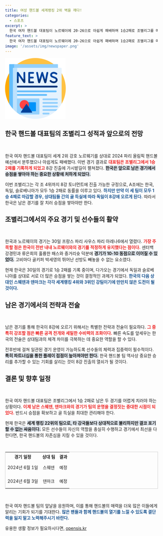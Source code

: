 ```yaml
---
title: 여성 핸드볼 세계랭킹 2위 벽을 깨다!
categories:
  - 스포츠
excerpt: >
  한국 여자 핸드볼 대표팀이 노르웨이에 20-26으로 아쉽게 패배하며 1승2패로 조별리그를 마쳤다. 남은 강적들과의 경기에서 8강 진출 가능성이 불투명해졌다.
feature_text: >
  한국 여자 핸드볼 대표팀이 노르웨이에 20-26으로 아쉽게 패배하며 1승2패로 조별리그를 마쳤다. 남은 강적들과의 경기에서 8강 진출 가능성이 불투명해졌다.
image: '/assets/img/newspaper.png'
---
```


<p><img src="/assets/img/newspaper.png" alt="kimp 속보" /></p>

<h2 data-ke-size="size26">한국 핸드볼 대표팀의 조별리그 성적과 앞으로의 전망</h2>

<p data-ke-size="size16">&nbsp;</p>

<p>한국 여자 핸드볼 대표팀이 세계 2위 강호 노르웨기를 상대로 2024 파리 올림픽 핸드볼 예선에서 분투했으나 아쉽게도 패배했다. 이번 경기 결과로 <b><span style="color: #ee2323;">대표팀은 조별리그에서 1승 2패를 기록하게 되었고</span></b> 8강 진출에 가시밭길이 펼쳐졌다. <b><span style="background-color: #21538527;">한국은 앞으로 남은 경기에서 승점을 쌓아야 하는 중요한 상황에 처하게 되었다.</span></b> </p>

<p>이번 조별리그는 각 조 4위까지 8강 토너먼트에 진출 가능한 규정으로, A조에는 한국, 독일, 슬로베니아가 모두 1승 2패로 동률을 이루고 있다. <b><span style="color: #1a5490;">하지만 만약 이 세 팀이 모두 1승 4패로 마감할 경우, 상대팀들 간의 골 득실에 따라 독일이 8강에 오르게 된다.</span></b> 따라서 한국은 남은 경기를 잘 치러 승점을 쌓아야만 한다.</p>

<h2 data-ke-size="size26">조별리그에서의 주요 경기 및 선수들의 활약</h2>

<p data-ke-size="size16">&nbsp;</p>

<p>한국과 노르웨이의 경기는 30일 프랑스 파리 사우스 파리 아레나6에서 열렸다. <b><span style="color: #ee2323;">가장 주목할 점은 한국이 전반 내내 노르웨이와의 경기를 적정하게 유지했다는 점이다.</span></b> 센터백 강경민과 류은희의 훌륭한 패스와 중거리슛 덕분에 <b><span style="background-color: #21538527;">경기가 10-10 동점으로 이어질 수 있었다.</span></b> 고비마다 골키퍼 박세영의 뛰어난 선방도 빼놓을 수 없는 요소였다. </p>

<p>현재 한국은 30일의 경기로 1승 2패를 기록 중이며, 다가오는 경기에서 독일과 슬로베니아를 상대로 서로 더 많은 승점을 쌓는 것이 결정적인 과제가 되었다. <b><span style="color: #1a5490;">한국의 다음 상대인 스웨덴과 덴마크는 각각 세계랭킹 4위와 3위인 강팀이기에 만만치 않은 도전이 될 것이다.</span></b></p>

<h2 data-ke-size="size26">남은 경기에서의 전략과 전술</h2>

<p data-ke-size="size16">&nbsp;</p>

<p>남은 경기를 통해 한국이 8강에 오르기 위해서는 특별한 전략과 전술이 필요하다. <b><span style="color: #ee2323;">그 중 특히 강조할 점은 빠른 공격 전개와 세밀한 수비력의 조화이다.</span></b> 빠른 속도를 앞세우는 한국의 전술은 상대팀과의 체격 차이를 극복하는 데 중요한 역할을 할 수 있다. </p>

<p>전후반에 걸쳐 일관된 경기 운영이 가능하도록 선수들의 체력과 집중력이 필수적이다. <b><span style="background-color: #21538527;">특히 파트너십을 통한 플레이 접점이 높아져야만 한다.</span></b> 한국 핸드볼 팀 역사상 중요한 승리를 추가할 수 있는 기회를 살리는 것이 8강 진출의 열쇠가 될 것이다. </p>

<h2 data-ke-size="size26">결론 및 향후 일정</h2>

<p data-ke-size="size16">&nbsp;</p>

<p>한국 여자 핸드볼 대표팀은 조별리그에서 1승 2패로 남은 두 경기를 어렵게 치러야 하는 상황이다. <b><span style="color: #ee2323;">이제 남은 스웨덴, 덴마크와의 경기가 팀의 운명을 결정짓는 중대한 시점이 되었다.</span></b> 반드시 승점을 확보하고 골 득실을 최대한 관리해야 한다. </p>

<p>현재 한국은 <b><span style="background-color: #21538527;">세계 랭킹 22위의 팀으로, 타 강국들보다 상대적으로 불리하지만 결코 포기할 수 없는 싸움이다.</span></b> 모든 선수들이 자신의 역할을 충실히 수행하고 경기에서 최선을 다한다면, 한국 핸드볼의 자존심을 지킬 수 있을 것이다. </p>

<p data-ke-size="size16">&nbsp;</p>

<table style="width: 100%; border: 1px solid #ccc;">
    <tr>
        <th style="text-align: center;">경기 일정</th>
        <th style="text-align: center;">상대 팀</th>
        <th style="text-align: center;">결과</th>
    </tr>
    <tr>
        <td style="text-align: center; height: 40px;">2024년 6월 1일</td>
        <td style="text-align: center;">스웨덴</td>
        <td style="text-align: center;">예정</td>
    </tr>
    <tr>
        <td style="text-align: center; height: 40px;">2024년 6월 3일</td>
        <td style="text-align: center;">덴마크</td>
        <td style="text-align: center;">예정</td>
    </tr>
</table>

<p data-ke-size="size16">&nbsp;</p>

<p>한국 여자 핸드볼 팀의 앞날을 응원하며, 이를 통해 핸드볼의 매력을 더욱 많은 이들에게 알리는 기회가 되기를 기대한다. <b><span style="color: #1a5490;">많은 팬들과 함께 핸드볼의 열기를 느낄 수 있도록 결단력을 잃지 말고 노력해주시기 바란다.</span></b></p>
유용한 생활 정보가 필요하시다면, <a href="https://opensis.kr" rel="dofollow">opensis.kr</a>


